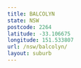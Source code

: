 ```yaml
---
title: BALCOLYN
state: NSW
postcode: 2264
latitude: -33.106675
longitude: 151.533807
url: /nsw/balcolyn/
layout: suburb
---
```

